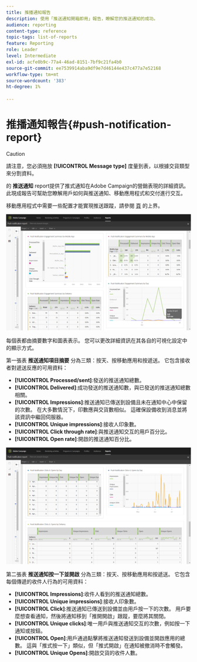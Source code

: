 ```yaml
---
title: 推播通知報告
description: 使用「推送通知開箱即用」報告，瞭解您的推送通知的成功。
audience: reporting
content-type: reference
topic-tags: list-of-reports
feature: Reporting
role: Leader
level: Intermediate
exl-id: acfe0b9c-77a4-46ad-8151-7bf9c21fa4b0
source-git-commit: ee7539914aba9df9e7d46144e437c477a7e52168
workflow-type: tm+mt
source-wordcount: '383'
ht-degree: 1%

---
```


# 推播通知報告{#push-notification-report}

>[!CAUTION]
>
>請注意，您必須拖放 **[!UICONTROL Message type]** 度量到表，以根據交貨類型來分割資料。

的 **推送通知** report提供了推式通知在Adobe Campaign的營銷表現的詳細資訊。 此現成報告可幫助您瞭解用戶如何與推送通知、移動應用程式和交付進行交互。

移動應用程式中需要一些配置才能實現推送跟蹤，請參閱 [頁](../../administration/using/push-tracking.md) 的上界。

![](assets/dynamic_report_push.png)

每個表都由摘要數字和圖表表示。 您可以更改詳細資訊在其各自的可視化設定中的顯示方式。

第一張表 **推送通知項目摘要** 分為三類：按天、按移動應用和按遞送。 它包含接收者對遞送反應的可用資料：

* **[!UICONTROL Processed/sent]**:發送的推送通知總數。
* **[!UICONTROL Delivered]**:成功發送的推送通知數，與已發送的推送通知總數相關。
* **[!UICONTROL Impressions]**:推送通知已傳送到設備且未在通知中心中保留的次數。 在大多數情況下，印數應與交貨數相似。 這確保設備收到消息並將該資訊中繼回伺服器。
* **[!UICONTROL Unique impressions]**:接收人印象數。
* **[!UICONTROL Click through rate]**:與推送通知交互的用戶百分比。
* **[!UICONTROL Open rate]**:開啟的推送通知百分比。

![](assets/dynamic_report_push_2.png)

第二張表 **推送通知按一下並開啟** 分為三類：按天、按移動應用和按遞送。 它包含每個傳遞的收件人行為的可用資料：

* **[!UICONTROL Impressions]**:收件人看到的推送通知總數。
* **[!UICONTROL Unique impressions]**:接收人印象數。
* **[!UICONTROL Click]**:推送通知已傳送到設備並由用戶按一下的次數。 用戶要麼想查看通知，然後將通知移到「推開開啟」跟蹤，要麼將其關閉。
* **[!UICONTROL Unique clicks]**:唯一用戶與推送通知交互的次數，例如按一下通知或按鈕。
* **[!UICONTROL Open]**:用戶通過點擊將推送通知發送到設備並開啟應用的總數。 這與「推式按一下」類似，但「推式開啟」在通知被撤消時不會觸發。
* **[!UICONTROL Unique Opens]**:開啟交貨的收件人數。
